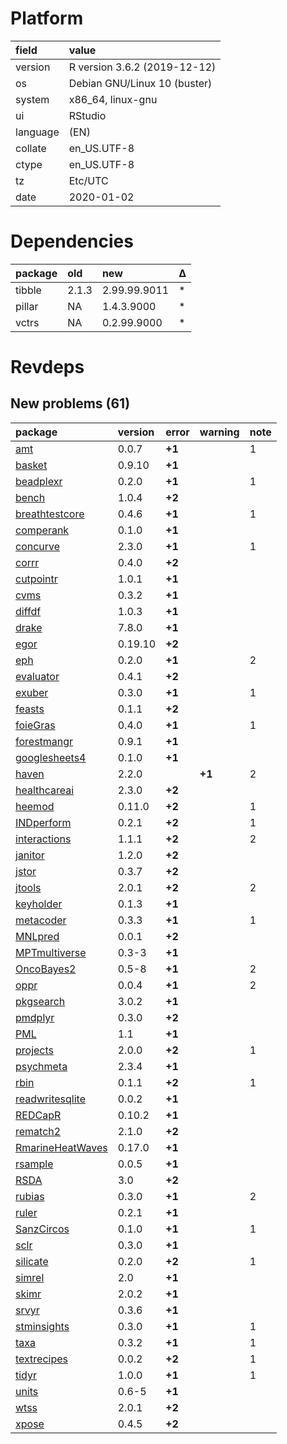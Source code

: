 # Platform

|field    |value                        |
|:--------|:----------------------------|
|version  |R version 3.6.2 (2019-12-12) |
|os       |Debian GNU/Linux 10 (buster) |
|system   |x86_64, linux-gnu            |
|ui       |RStudio                      |
|language |(EN)                         |
|collate  |en_US.UTF-8                  |
|ctype    |en_US.UTF-8                  |
|tz       |Etc/UTC                      |
|date     |2020-01-02                   |

# Dependencies

|package |old   |new          |Δ  |
|:-------|:-----|:------------|:--|
|tibble  |2.1.3 |2.99.99.9011 |*  |
|pillar  |NA    |1.4.3.9000   |*  |
|vctrs   |NA    |0.2.99.9000  |*  |

# Revdeps

## New problems (61)

|package                                          |version |error  |warning |note |
|:------------------------------------------------|:-------|:------|:-------|:----|
|[amt](problems.md#amt)                           |0.0.7   |__+1__ |        |1    |
|[basket](problems.md#basket)                     |0.9.10  |__+1__ |        |     |
|[beadplexr](problems.md#beadplexr)               |0.2.0   |__+1__ |        |1    |
|[bench](problems.md#bench)                       |1.0.4   |__+2__ |        |     |
|[breathtestcore](problems.md#breathtestcore)     |0.4.6   |__+1__ |        |1    |
|[comperank](problems.md#comperank)               |0.1.0   |__+1__ |        |     |
|[concurve](problems.md#concurve)                 |2.3.0   |__+1__ |        |1    |
|[corrr](problems.md#corrr)                       |0.4.0   |__+2__ |        |     |
|[cutpointr](problems.md#cutpointr)               |1.0.1   |__+1__ |        |     |
|[cvms](problems.md#cvms)                         |0.3.2   |__+1__ |        |     |
|[diffdf](problems.md#diffdf)                     |1.0.3   |__+1__ |        |     |
|[drake](problems.md#drake)                       |7.8.0   |__+1__ |        |     |
|[egor](problems.md#egor)                         |0.19.10 |__+2__ |        |     |
|[eph](problems.md#eph)                           |0.2.0   |__+1__ |        |2    |
|[evaluator](problems.md#evaluator)               |0.4.1   |__+2__ |        |     |
|[exuber](problems.md#exuber)                     |0.3.0   |__+1__ |        |1    |
|[feasts](problems.md#feasts)                     |0.1.1   |__+2__ |        |     |
|[foieGras](problems.md#foiegras)                 |0.4.0   |__+1__ |        |1    |
|[forestmangr](problems.md#forestmangr)           |0.9.1   |__+1__ |        |     |
|[googlesheets4](problems.md#googlesheets4)       |0.1.0   |__+1__ |        |     |
|[haven](problems.md#haven)                       |2.2.0   |       |__+1__  |2    |
|[healthcareai](problems.md#healthcareai)         |2.3.0   |__+2__ |        |     |
|[heemod](problems.md#heemod)                     |0.11.0  |__+2__ |        |1    |
|[INDperform](problems.md#indperform)             |0.2.1   |__+2__ |        |1    |
|[interactions](problems.md#interactions)         |1.1.1   |__+2__ |        |2    |
|[janitor](problems.md#janitor)                   |1.2.0   |__+2__ |        |     |
|[jstor](problems.md#jstor)                       |0.3.7   |__+2__ |        |     |
|[jtools](problems.md#jtools)                     |2.0.1   |__+2__ |        |2    |
|[keyholder](problems.md#keyholder)               |0.1.3   |__+1__ |        |     |
|[metacoder](problems.md#metacoder)               |0.3.3   |__+1__ |        |1    |
|[MNLpred](problems.md#mnlpred)                   |0.0.1   |__+2__ |        |     |
|[MPTmultiverse](problems.md#mptmultiverse)       |0.3-3   |__+1__ |        |     |
|[OncoBayes2](problems.md#oncobayes2)             |0.5-8   |__+1__ |        |2    |
|[oppr](problems.md#oppr)                         |0.0.4   |__+1__ |        |2    |
|[pkgsearch](problems.md#pkgsearch)               |3.0.2   |__+1__ |        |     |
|[pmdplyr](problems.md#pmdplyr)                   |0.3.0   |__+2__ |        |     |
|[PML](problems.md#pml)                           |1.1     |__+1__ |        |     |
|[projects](problems.md#projects)                 |2.0.0   |__+2__ |        |1    |
|[psychmeta](problems.md#psychmeta)               |2.3.4   |__+1__ |        |     |
|[rbin](problems.md#rbin)                         |0.1.1   |__+2__ |        |1    |
|[readwritesqlite](problems.md#readwritesqlite)   |0.0.2   |__+1__ |        |     |
|[REDCapR](problems.md#redcapr)                   |0.10.2  |__+1__ |        |     |
|[rematch2](problems.md#rematch2)                 |2.1.0   |__+2__ |        |     |
|[RmarineHeatWaves](problems.md#rmarineheatwaves) |0.17.0  |__+1__ |        |     |
|[rsample](problems.md#rsample)                   |0.0.5   |__+1__ |        |     |
|[RSDA](problems.md#rsda)                         |3.0     |__+2__ |        |     |
|[rubias](problems.md#rubias)                     |0.3.0   |__+1__ |        |2    |
|[ruler](problems.md#ruler)                       |0.2.1   |__+1__ |        |     |
|[SanzCircos](problems.md#sanzcircos)             |0.1.0   |__+1__ |        |1    |
|[sclr](problems.md#sclr)                         |0.3.0   |__+1__ |        |     |
|[silicate](problems.md#silicate)                 |0.2.0   |__+2__ |        |1    |
|[simrel](problems.md#simrel)                     |2.0     |__+1__ |        |     |
|[skimr](problems.md#skimr)                       |2.0.2   |__+1__ |        |     |
|[srvyr](problems.md#srvyr)                       |0.3.6   |__+1__ |        |     |
|[stminsights](problems.md#stminsights)           |0.3.0   |__+1__ |        |1    |
|[taxa](problems.md#taxa)                         |0.3.2   |__+1__ |        |1    |
|[textrecipes](problems.md#textrecipes)           |0.0.2   |__+2__ |        |1    |
|[tidyr](problems.md#tidyr)                       |1.0.0   |__+1__ |        |1    |
|[units](problems.md#units)                       |0.6-5   |__+1__ |        |     |
|[wtss](problems.md#wtss)                         |2.0.1   |__+2__ |        |     |
|[xpose](problems.md#xpose)                       |0.4.5   |__+2__ |        |     |

